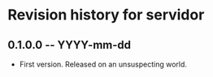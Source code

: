 # Revision history for servidor

## 0.1.0.0 -- YYYY-mm-dd

* First version. Released on an unsuspecting world.
